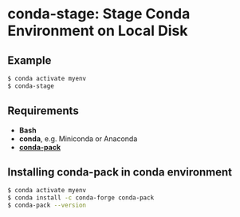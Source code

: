 # conda-stage: Stage Conda Environment on Local Disk

## Example

```sh
$ conda activate myenv
$ conda-stage
```

## Requirements

* **Bash**
* **conda**, e.g. Miniconda or Anaconda
* [**conda-pack**](https://conda.github.io/conda-pack/)


## Installing conda-pack in conda environment

```sh
$ conda activate myenv
$ conda install -c conda-forge conda-pack
$ conda-pack --version
```
